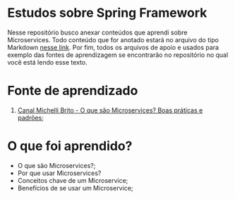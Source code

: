 # Estudos sobre Spring Framework
 Nesse repositório busco anexar conteúdos que aprendi sobre Microservices.
 Todo conteúdo que for anotado estará no arquivo do tipo Markdown [nesse link](). Por fim, todos os arquivos de apoio e usados para exemplo das fontes de aprendizagem se encontrarão no repositório no qual você está lendo esse texto.

# Fonte de aprendizado

01. [Canal Michelli Brito - O que são Microservices? Boas práticas e padrões](https://www.youtube.com/watch?v=K1wPxx-YZyM);

# O que foi aprendido?
- O que são Microservices?;
- Por que usar Microservices?
- Conceitos chave de um Microservice;
- Benefícios de se usar um Microservice;